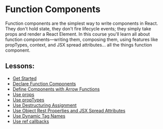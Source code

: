 <Head>
  <title>Learn React | Function Components</title>
</Head>

# Function Components

Function components are the simplest way to write components in React. They don't hold state, they don't fire lifecycle events; they simply take props and render a React Element. In this course you'll learn all about function components—writing them, composing them, using features like propTypes, context, and JSX spread attributes... all the things function component.

## Lessons:

- [Get Started](/lessons/react-function-components-get-started)
- [Declare Function Components](/lessons/react-function-components-declare-function-components)
- [Define Components with Arrow Functions](/lessons/react-function-components-declare-function-components)
- [Use props](/lessons/react-function-componentns-use-props)
- [Use propTypes](/lessons/react-function-components-use-proptypes)
- [Use Destructuring Assignment](/lessons/react-function-components-use-destructuring-assignment)
- [Use Object Rest Properties and JSX Spread Attributes](/lessons/react-function-components-use-object-rest-properties-and-jsx-spread-attributes)
- [Use Dynamic Tag Names](/lessons/react-function-components-use-dynamic-tag-names)
- [Use ref callbacks](/lessons/react-function-components-use-ref-callbacks)
